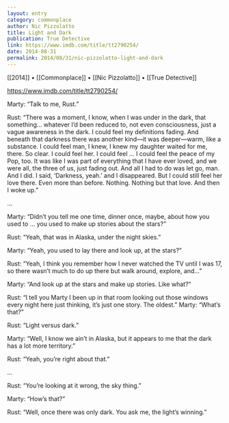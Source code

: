 ```yaml
---
layout: entry
category: commonplace
author: Nic Pizzolatto
title: Light and Dark
publication: True Detective
link: https://www.imdb.com/title/tt2790254/
date: 2014-08-31
permalink: 2014/08/31/nic-pizzolatto-light-and-dark
---
```


[[2014]] • [[Commonplace]] • [[Nic Pizzolatto]] • [[True Detective]]

https://www.imdb.com/title/tt2790254/

Marty: “Talk to me, Rust.”

Rust: “There was a moment, I know, when I was under in the dark, that something… whatever I’d been reduced to, not even consciousness, just a vague awareness in the dark. I could feel my definitions fading. And beneath that darkness there was another kind—it was deeper—warm, like a substance. I could feel man, I knew, I knew my daughter waited for me, there. So clear. I could feel her. I could feel … I could feel the peace of my Pop, too. It was like I was part of everything that I have ever loved, and we were all, the three of us, just fading out. And all I had to do was let go, man. And I did. I said, ‘Darkness, yeah.’ and I disappeared. But I could still feel her love there. Even more than before. Nothing. Nothing but that love. And then I woke up.”

...

Marty: “Didn’t you tell me one time, dinner once, maybe, about how you used to ... you used to make up stories about the stars?”

Rust: “Yeah, that was in Alaska, under the night skies.”

Marty: “Yeah, you used to lay there and look up, at the stars?”

Rust: “Yeah, I think you remember how I never watched the TV until I was 17, so there wasn’t much to do up there but walk around, explore, and...”

Marty: “And look up at the stars and make up stories. Like what?”

Rust: “I tell you Marty I been up in that room looking out those windows every night here just thinking, it’s just one story. The oldest.”
Marty: “What’s that?”

Rust: “Light versus dark.”

Marty: “Well, I know we ain’t in Alaska, but it appears to me that the dark has a lot more territory.”

Rust: “Yeah, you’re right about that.”

...

Rust: “You’re looking at it wrong, the sky thing.”

Marty: “How’s that?”

Rust: “Well, once there was only dark. You ask me, the light’s winning.”